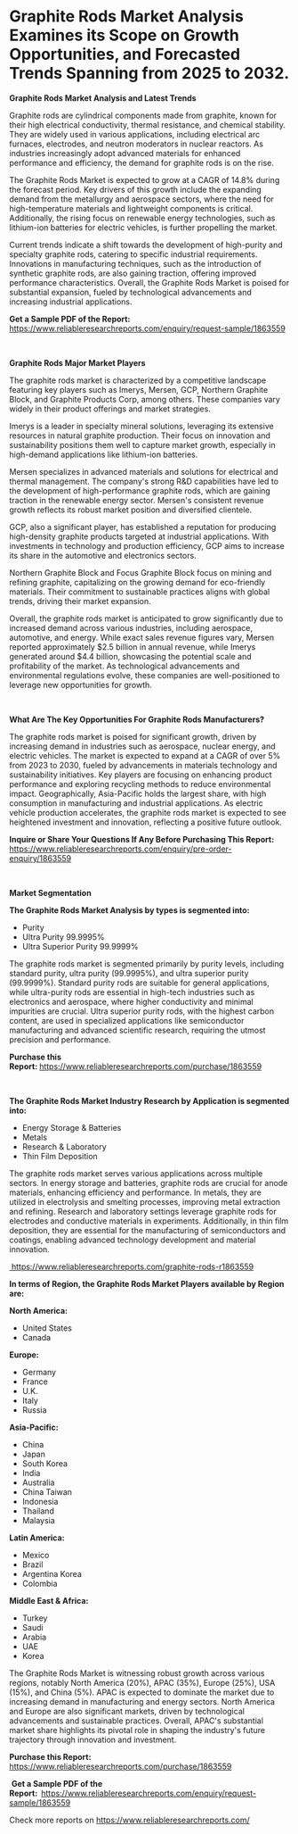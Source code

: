 <p><h1>Graphite Rods Market Analysis Examines its Scope on Growth Opportunities, and Forecasted Trends Spanning from 2025 to 2032.</h1></p><p><strong>Graphite Rods Market Analysis and Latest Trends</strong></p>
<p><p>Graphite rods are cylindrical components made from graphite, known for their high electrical conductivity, thermal resistance, and chemical stability. They are widely used in various applications, including electrical arc furnaces, electrodes, and neutron moderators in nuclear reactors. As industries increasingly adopt advanced materials for enhanced performance and efficiency, the demand for graphite rods is on the rise.</p><p>The Graphite Rods Market is expected to grow at a CAGR of 14.8% during the forecast period. Key drivers of this growth include the expanding demand from the metallurgy and aerospace sectors, where the need for high-temperature materials and lightweight components is critical. Additionally, the rising focus on renewable energy technologies, such as lithium-ion batteries for electric vehicles, is further propelling the market.</p><p>Current trends indicate a shift towards the development of high-purity and specialty graphite rods, catering to specific industrial requirements. Innovations in manufacturing techniques, such as the introduction of synthetic graphite rods, are also gaining traction, offering improved performance characteristics. Overall, the Graphite Rods Market is poised for substantial expansion, fueled by technological advancements and increasing industrial applications.</p></p>
<p><strong>Get a Sample PDF of the Report:&nbsp;</strong> <a href="https://www.reliableresearchreports.com/enquiry/request-sample/1863559?utm_campaign=38&utm_medium=2&utm_source=Github&utm_content=ia&utm_term=30012025&utm_id=graphite-rods">https://www.reliableresearchreports.com/enquiry/request-sample/1863559</a></p>
<p>&nbsp;</p>
<p><strong>Graphite Rods Major Market Players</strong></p>
<p><p>The graphite rods market is characterized by a competitive landscape featuring key players such as Imerys, Mersen, GCP, Northern Graphite Block, and Graphite Products Corp, among others. These companies vary widely in their product offerings and market strategies.</p><p>Imerys is a leader in specialty mineral solutions, leveraging its extensive resources in natural graphite production. Their focus on innovation and sustainability positions them well to capture market growth, especially in high-demand applications like lithium-ion batteries.</p><p>Mersen specializes in advanced materials and solutions for electrical and thermal management. The company's strong R&D capabilities have led to the development of high-performance graphite rods, which are gaining traction in the renewable energy sector. Mersen's consistent revenue growth reflects its robust market position and diversified clientele.</p><p>GCP, also a significant player, has established a reputation for producing high-density graphite products targeted at industrial applications. With investments in technology and production efficiency, GCP aims to increase its share in the automotive and electronics sectors.</p><p>Northern Graphite Block and Focus Graphite Block focus on mining and refining graphite, capitalizing on the growing demand for eco-friendly materials. Their commitment to sustainable practices aligns with global trends, driving their market expansion.</p><p>Overall, the graphite rods market is anticipated to grow significantly due to increased demand across various industries, including aerospace, automotive, and energy. While exact sales revenue figures vary, Mersen reported approximately $2.5 billion in annual revenue, while Imerys generated around $4.4 billion, showcasing the potential scale and profitability of the market. As technological advancements and environmental regulations evolve, these companies are well-positioned to leverage new opportunities for growth.</p></p>
<p>&nbsp;</p>
<p><strong>What Are The Key Opportunities For Graphite Rods Manufacturers?</strong></p>
<p><p>The graphite rods market is poised for significant growth, driven by increasing demand in industries such as aerospace, nuclear energy, and electric vehicles. The market is expected to expand at a CAGR of over 5% from 2023 to 2030, fueled by advancements in materials technology and sustainability initiatives. Key players are focusing on enhancing product performance and exploring recycling methods to reduce environmental impact. Geographically, Asia-Pacific holds the largest share, with high consumption in manufacturing and industrial applications. As electric vehicle production accelerates, the graphite rods market is expected to see heightened investment and innovation, reflecting a positive future outlook.</p></p>
<p><strong>Inquire or Share Your Questions If Any Before Purchasing This Report:</strong> <a href="https://www.reliableresearchreports.com/enquiry/pre-order-enquiry/1863559?utm_campaign=38&utm_medium=2&utm_source=Github&utm_content=ia&utm_term=30012025&utm_id=graphite-rods">https://www.reliableresearchreports.com/enquiry/pre-order-enquiry/1863559</a></p>
<p>&nbsp;</p>
<p><strong>Market Segmentation</strong></p>
<p><strong>The Graphite Rods Market Analysis by types is segmented into:</strong></p>
<p><ul><li>Purity</li><li>Ultra Purity 99.9995%</li><li>Ultra Superior Purity 99.9999%</li></ul></p>
<p><p>The graphite rods market is segmented primarily by purity levels, including standard purity, ultra purity (99.9995%), and ultra superior purity (99.9999%). Standard purity rods are suitable for general applications, while ultra-purity rods are essential in high-tech industries such as electronics and aerospace, where higher conductivity and minimal impurities are crucial. Ultra superior purity rods, with the highest carbon content, are used in specialized applications like semiconductor manufacturing and advanced scientific research, requiring the utmost precision and performance.</p></p>
<p><strong>Purchase this Report:&nbsp;</strong><a href="https://www.reliableresearchreports.com/purchase/1863559?utm_campaign=38&utm_medium=2&utm_source=Github&utm_content=ia&utm_term=30012025&utm_id=graphite-rods">https://www.reliableresearchreports.com/purchase/1863559</a></p>
<p>&nbsp;</p>
<p><strong>The Graphite Rods Market Industry Research by Application is segmented into:</strong></p>
<p><ul><li>Energy Storage & Batteries</li><li>Metals</li><li>Research & Laboratory</li><li>Thin Film Deposition</li></ul></p>
<p><p>The graphite rods market serves various applications across multiple sectors. In energy storage and batteries, graphite rods are crucial for anode materials, enhancing efficiency and performance. In metals, they are utilized in electrolysis and smelting processes, improving metal extraction and refining. Research and laboratory settings leverage graphite rods for electrodes and conductive materials in experiments. Additionally, in thin film deposition, they are essential for the manufacturing of semiconductors and coatings, enabling advanced technology development and material innovation.</p></p>
<p><a href="https://www.reliableresearchreports.com/graphite-rods-r1863559?utm_campaign=38&utm_medium=2&utm_source=Github&utm_content=ia&utm_term=30012025&utm_id=graphite-rods">&nbsp;https://www.reliableresearchreports.com/graphite-rods-r1863559</a></p>
<p><strong>In terms of Region, the Graphite Rods Market Players available by Region are:</strong></p>
<p>
    <p> <strong> North America: </strong>
        <ul>
            <li>United States</li>
            <li>Canada</li>
        </ul>
        </p> 
    <p> <strong> Europe: </strong>
        <ul>
            <li>Germany</li>
            <li>France</li>
            <li>U.K.</li>
            <li>Italy</li>
            <li>Russia</li>
        </ul>
        </p> 
    <p> <strong> Asia-Pacific: </strong>
        <ul>
            <li>China</li>
            <li>Japan</li>
            <li>South Korea</li>
            <li>India</li>
            <li>Australia</li>
            <li>China Taiwan</li>
            <li>Indonesia</li>
            <li>Thailand</li>
            <li>Malaysia</li>
        </ul>
        </p> 
    <p> <strong> Latin America: </strong>
        <ul>
            <li>Mexico</li>
            <li>Brazil</li>
            <li>Argentina Korea</li>
            <li>Colombia</li>
        </ul>
        </p> 
    <p> <strong> Middle East & Africa: </strong>
        <ul>
            <li>Turkey</li>
            <li>Saudi</li>
            <li>Arabia</li>
            <li>UAE</li>
            <li>Korea</li>
        </ul>
    </p>
    </p>
<p><p>The Graphite Rods Market is witnessing robust growth across various regions, notably North America (20%), APAC (35%), Europe (25%), USA (15%), and China (5%). APAC is expected to dominate the market due to increasing demand in manufacturing and energy sectors. North America and Europe are also significant markets, driven by technological advancements and sustainable practices. Overall, APAC's substantial market share highlights its pivotal role in shaping the industry's future trajectory through innovation and investment.</p></p>
<p><strong>Purchase this Report: </strong><a href="https://www.reliableresearchreports.com/purchase/1863559?utm_campaign=38&utm_medium=2&utm_source=Github&utm_content=ia&utm_term=30012025&utm_id=graphite-rods">https://www.reliableresearchreports.com/purchase/1863559</a></p>
<p>&nbsp;<strong>Get a Sample PDF of the Report:&nbsp;&nbsp;</strong><a href="https://www.reliableresearchreports.com/enquiry/request-sample/1863559?utm_campaign=38&utm_medium=2&utm_source=Github&utm_content=ia&utm_term=30012025&utm_id=graphite-rods">https://www.reliableresearchreports.com/enquiry/request-sample/1863559</a></p>
<p><strong></strong></p>
<p>Check more reports on <a href="https://www.reliableresearchreports.com/?utm_campaign=38&utm_medium=2&utm_source=Github&utm_content=ia&utm_term=30012025&utm_id=graphite-rods">https://www.reliableresearchreports.com/</a></p>